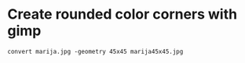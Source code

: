 # Create rounded color corners with gimp


```shell
convert marija.jpg -geometry 45x45 marija45x45.jpg
```